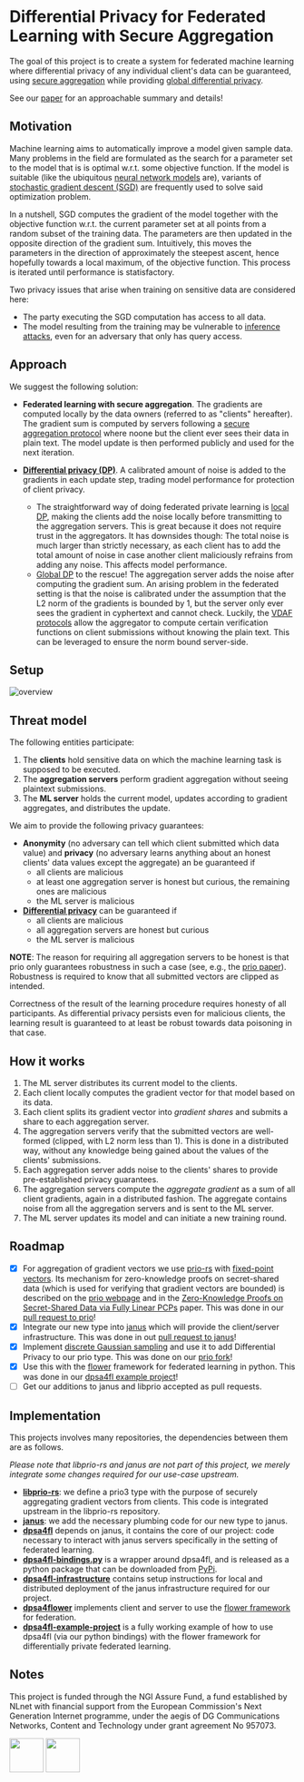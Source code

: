 # Differential Privacy for Federated Learning with Secure Aggregation
The goal of this project is to create a system for federated machine learning where differential privacy of any individual client's data can be guaranteed, using [secure aggregation](https://crypto.stanford.edu/prio/) while providing [global differential privacy](https://desfontain.es/privacy/local-global-differential-privacy.html).

See our [paper](./dpsa4fl.pdf) for an approachable summary and details!

## Motivation
Machine learning aims to automatically improve a model given sample data. Many problems in the field are formulated as the search for a parameter set to the model that is is optimal w.r.t. some objective function. If the model is suitable (like the ubiquitous [neural network models](https://en.wikipedia.org/wiki/Artificial_neural_network) are), variants of [stochastic gradient descent (SGD)](https://en.wikipedia.org/wiki/Stochastic_gradient_descent) are frequently used to solve said optimization problem.

In a nutshell, SGD computes the gradient of the model together with the objective function w.r.t. the current parameter set at all points from a random subset of the training data. The parameters are then updated in the opposite direction of the gradient sum. Intuitively, this moves the parameters in the direction of approximately the steepest ascent, hence hopefully towards a local maximum, of the objective function. This process is iterated until performance is statisfactory.

Two privacy issues that arise when training on sensitive data are considered here:
- The party executing the SGD computation has access to all data.
- The model resulting from the training may be vulnerable to [inference attacks](https://arxiv.org/abs/1610.05820), even for an adversary that only has query access.

## Approach
We suggest the following solution:
- **Federated learning with secure aggregation**. The gradients are computed locally by the data owners (referred to as "clients" hereafter). The gradient sum is computed by servers following a [secure aggregation protocol](https://datatracker.ietf.org/doc/draft-irtf-cfrg-vdaf/) where noone but the client ever sees their data in plain text. The model update is then performed publicly and used for the next iteration.

- **[Differential privacy (DP)](https://desfontain.es/privacy/differential-privacy-awesomeness.html)**. A calibrated amount of noise is added to the gradients in each update step, trading model performance for protection of client privacy.
   - The straightforward way of doing federated private learning is [local DP](https://desfontain.es/privacy/local-global-differential-privacy.html), making the clients add the noise locally before transmitting to the aggregation servers. This is great because it does not require trust in the aggregators. It has downsides though: The total noise is much larger than strictly necessary, as each client has to add the total amount of noise in case another client maliciously refrains from adding any noise. This affects model performance.
   - [Global DP](https://desfontain.es/privacy/local-global-differential-privacy.html) to the rescue! The aggregation server adds the noise after computing the gradient sum. An arising problem in the federated setting is that the noise is calibrated under the assumption that the L2 norm of the gradients is bounded by 1, but the server only ever sees the gradient in cyphertext and cannot check. Luckily, the [VDAF protocols](https://datatracker.ietf.org/doc/draft-irtf-cfrg-vdaf/) allow the aggregator to compute certain verification functions on client submissions without knowing the plain text. This can be leveraged to ensure the norm bound server-side.

## Setup
![overview](./dpsa-overview-2.svg)

## Threat model
The following entities participate:
1. The **clients** hold sensitive data on which the machine learning task is supposed to be executed.
2. The **aggregation servers** perform gradient aggregation without seeing plaintext submissions.
3. The **ML server** holds the current model, updates according to gradient aggregates, and distributes the update.

We aim to provide the following privacy guarantees:
- **Anonymity** (no adversary can tell which client submitted which data value) and **privacy** (no adversary learns anything about an honest clients' data values except the aggregate) an be guaranteed if
   - all clients are malicious
   - at least one aggregation server is honest but curious, the remaining ones are malicious
   - the ML server is malicious
- [**Differential privacy**](https://en.wikipedia.org/wiki/Differential_privacy) can be guaranteed if
   - all clients are malicious
   - all aggregation servers are honest but curious
   - the ML server is malicious

**NOTE**: The reason for requiring all aggregation servers to be honest is that prio only guarantees robustness in such a case (see, e.g., the [prio paper](https://crypto.stanford.edu/prio/paper.pdf)). Robustness is required to know that all submitted vectors are clipped as intended.

Correctness of the result of the learning procedure requires honesty of all participants. As differential privacy persists even for malicious clients, the learning result is guaranteed to at least be robust towards data poisoning in that case.


## How it works
1. The ML server distributes its current model to the clients.
2. Each client locally computes the gradient vector for that model based on its data.
3. Each client splits its gradient vector into *gradient shares* and submits
   a share to each aggregation server.
4. The aggregation servers verify that the submitted vectors are well-formed (clipped, with L2 norm less than 1).
   This is done in a distributed way, without any knowledge being gained about the values of the clients' submissions.
5. Each aggregation server adds noise to the clients' shares to provide pre-established privacy guarantees.
5. The aggregation servers compute the *aggregate gradient* as a sum of all client gradients, again in a distributed fashion. The aggregate contains noise from all the
   aggregation servers and is sent to the ML server.
6. The ML server updates its model and can initiate a new training round.

## Roadmap
- [x] For aggregation of gradient vectors we use [prio-rs](https://github.com/divviup/libprio-rs) with [fixed-point vectors](https://github.com/dpsa-project/libprio-rs). Its mechanism for zero-knowledge proofs on secret-shared data (which is used for verifying that gradient vectors are bounded) is described on the [prio webpage](https://crypto.stanford.edu/prio) and in the [Zero-Knowledge Proofs on Secret-Shared Data via Fully Linear PCPs](https://eprint.iacr.org/2019/188) paper. This was done in our [pull request to prio](https://github.com/divviup/libprio-rs/pull/283)!
- [x] Integrate our new type into [janus](https://github.com/divviup/janus) which will provide the client/server infrastructure. This was done in out [pull request to janus](https://github.com/divviup/janus/pull/893)!
- [x] Implement [discrete Gaussian sampling](https://arxiv.org/abs/2004.00010) and use it to add Differential Privacy to our prio type. This was done on our [prio fork](https://github.com/dpsa-project/libprio-rs/blob/feature-simple-dp/src/flp/types/fixedpoint_l2/noise.rs)!
- [x] Use this with the [flower](https://github.com/adap/flower) framework for federated learning in python. This was done in our [dpsa4fl example project](https://github.com/dpsa-project/dpsa4fl-example-project)!
- [ ] Get our additions to janus and libprio accepted as pull requests.

## Implementation
This projects involves many repositories, the dependencies between them are as follows.

*Please note that libprio-rs and janus are not part of this project, we merely integrate some changes required for our use-case upstream.*

- [**libprio-rs**](https://github.com/divviup/libprio-rs): we define a prio3 type with the purpose of
   securely aggregating gradient vectors from clients. This code is integrated upstream in the libprio-rs repository.
- [**janus**](https://github.com/divviup/janus): we add the necessary plumbing code for our new type to janus.
- [**dpsa4fl**](https://github.com/dpsa-project/dpsa4fl) depends on janus, it contains the core of our project: code necessary to interact with
   janus servers specifically in the setting of federated learning.
- [**dpsa4fl-bindings.py**](https://github.com/dpsa-project/dpsa4fl-bindings.py) is a wrapper around dpsa4fl, and is released
   as a python package that can be downloaded from [PyPi](https://pypi.org/project/dpsa4fl-bindings/).
- [**dpsa4fl-infrastructure**](https://github.com/dpsa-project/dpsa4fl-infrastructure) contains setup instructions for local and distributed deployment of the janus infrastructure required for our project.
- [**dpsa4flower**](https://github.com/dpsa-project/dpsa4flower) implements client and server to use the [flower framework](https://github.com/adap/flower) for federation.
- [**dpsa4fl-example-project**](https://github.com/dpsa-project/dpsa4fl-example-project) is
   a fully working example of how to use dpsa4fl (via our python bindings) with the flower framework for differentially private federated learning.

## Notes
This project is funded through the NGI Assure Fund, a fund established by NLnet with financial support from the European Commission's Next Generation Internet programme, under the aegis of DG Communications Networks, Content and Technology under grant agreement No 957073.

<img src="https://nlnet.nl/image/logos/NGIAssure_tag.svg" height="60"/>
<img src="https://nlnet.nl/logo/banner.svg" height="60"/>

